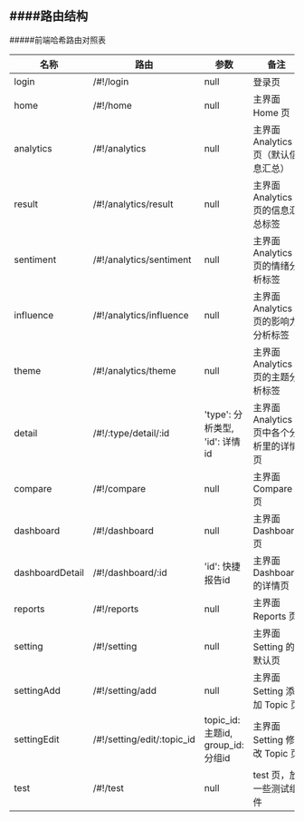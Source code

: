 ####路由结构
----

#####前端哈希路由对照表

名称              |             路由                    |           参数                   |       备注            
------------------ | ------------------------------------- | ---------------------------------- | ---------------------
 login             |   /#!/login                         |      null                            |         登录页              
 home              |   /#!/home                          |      null                            |         主界面 Home 页            
 analytics         |   /#!/analytics                     |      null                            |         主界面 Analytics 页（默认信息汇总）            
 result            |   /#!/analytics/result              |      null                            |         主界面 Analytics 页的信息汇总标签            
 sentiment         |   /#!/analytics/sentiment           |      null                            |         主界面 Analytics 页的情绪分析标签            
 influence         |   /#!/analytics/influence           |      null                            |         主界面 Analytics 页的影响力分析标签            
 theme             |   /#!/analytics/theme               |      null                            |         主界面 Analytics 页的主题分析标签            
 detail            |   /#!/:type/detail/:id              |      'type': 分析类型, 'id': 详情id  |         主界面 Analytics 页中各个分析里的详情页            
 compare           |   /#!/compare                       |      null                            |         主界面 Compare 页            
 dashboard         |   /#!/dashboard                     |      null                            |         主界面 Dashboard 页            
 dashboardDetail   |   /#!/dashboard/:id                 |      'id': 快捷报告id                |         主界面 Dashboard 的详情页            
 reports           |   /#!/reports                       |      null                            |         主界面 Reports 页            
 setting           |   /#!/setting                       |      null                            |         主界面 Setting 的默认页            
 settingAdd        |   /#!/setting/add                   |      null                            |         主界面 Setting 添加 Topic 页            
 settingEdit       |   /#!/setting/edit/:topic_id        |      topic_id: 主题id, group_id: 分组id |      主界面 Setting 修改 Topic 页            
 test              |   /#!/test                          |      null                            |         test 页，放一些测试组件            
